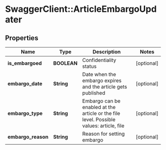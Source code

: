 # SwaggerClient::ArticleEmbargoUpdater

## Properties
Name | Type | Description | Notes
------------ | ------------- | ------------- | -------------
**is_embargoed** | **BOOLEAN** | Confidentiality status | [optional] 
**embargo_date** | **String** | Date when the embargo expires and the article gets published | [optional] 
**embargo_type** | **String** | Embargo can be enabled at the article or the file level. Possible values: article, file | [optional] 
**embargo_reason** | **String** | Reason for setting embargo | [optional] 


